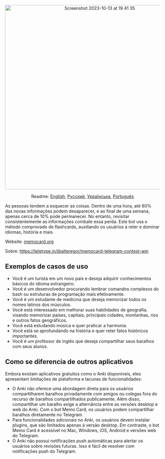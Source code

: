<p align="center">
<img width="600" alt="Screenshot 2023-10-13 at 19 41 35" src="https://github.com/kubk/memo-card/assets/22447849/7f754776-3e57-4669-becc-410e1b285199"></p>

<p align="center">
  Readme: <a href="./README.md">English</a>, <a href="./README.ru.md">Русский</a>, <a href="./README.ua.md">Українська</a>, <a href="./README.pr-br.md">Português</a>
</p>

As pessoas tendem a esquecer as coisas. Dentro de uma hora, até 60% das novas informações podem desaparecer, e ao final de uma semana, apenas cerca de 10% pode permanecer. No entanto, revisitar consistentemente as informações combate essa perda. Este bot usa o método comprovado de flashcards, auxiliando os usuários a reter e dominar idiomas, história e mais.

Website: [memocard.org](https://memocard.org)

Sobre: https://teletype.in/@alteregor/memocard-telegram-contest-win

## Exemplos de casos de uso
- Você é um turista em um novo país e deseja adquirir conhecimentos básicos do idioma estrangeiro.
- Você é um desenvolvedor procurando lembrar comandos complexos do bash ou estruturas de programação mais efetivamente.
- Você é um estudante de medicina que deseja memorizar todos os nomes latinos dos músculos.
- Você está interessado em melhorar suas habilidades de geografia, visando memorizar países, capitais, principais cidades, montanhas, rios e outros fatos geográficos.
- Você está estudando música e quer praticar a harmonia.
- Você está se aprofundando na história e quer reter fatos históricos importantes.
- Você é um professor de inglês que deseja compartilhar seus baralhos com seus alunos.

## Como se diferencia de outros aplicativos

Embora existam aplicativos gratuitos como o Anki disponíveis, eles apresentam limitações de plataforma e lacunas de funcionalidades:
- O Anki não oferece uma abordagem direta para os usuários compartilharem baralhos privadamente com amigos ou colegas fora do recurso de baralhos compartilhados publicamente. Além disso, compartilhar um baralho exige a alternância entre as versões desktop e web do Anki. Com o bot Memo Card, os usuários podem compartilhar baralhos diretamente no Telegram.
- Para funcionalidades adicionais no Anki, os usuários devem instalar plugins, que são limitados apenas à versão desktop. Em contraste, o bot Memo Card é acessível no Mac, Windows, iOS, Android e versões web do Telegram.
- O Anki não possui notificações push automáticas para alertar os usuários sobre revisões futuras. Isso é fácil de resolver com notificações push do Telegram.

